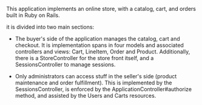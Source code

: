 This application implements an online store, with a catalog, cart, and orders built in Ruby on Rails.

it is divided into two main sections:

* The buyer's side of the application manages the catalog, cart and checkout. It is implementation spans in four models and associated controllers and views: Cart, LineItem, Order and Product. Additionally, there is a StoreController for the store front itself, and a SessionsController to manage sessions.

* Only administrators can access stuff in the seller's side (product maintenance and order fulfillment). This is implemented by the SessionsController, is enforced by the ApplicationController#authorize method, and assisted by the Users and Carts resources.


